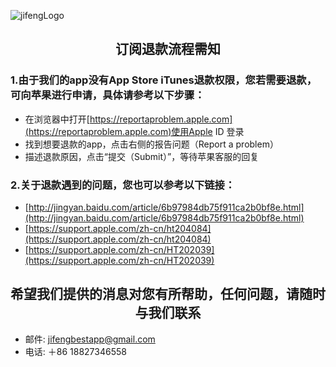 ![jifengLogo](https://pbs.twimg.com/profile_images/913234541401145345/7Q4gFwne_400x400.jpg)
## <center>订阅退款流程需知</center>

### 1.由于我们的app没有App Store iTunes退款权限，您若需要退款，可向苹果进行申请，具体请参考以下步骤：

* 在浏览器中打开[https://reportaproblem.apple.com](https://reportaproblem.apple.com)使用Apple ID 登录
* 找到想要退款的app，点击右侧的报告问题（Report a problem）
* 描述退款原因，点击“提交（Submit）”，等待苹果客服的回复

### 2.关于退款遇到的问题，您也可以参考以下链接：

* [http://jingyan.baidu.com/article/6b97984db75f911ca2b0bf8e.html](http://jingyan.baidu.com/article/6b97984db75f911ca2b0bf8e.html)
* [https://support.apple.com/zh-cn/ht204084](https://support.apple.com/zh-cn/ht204084)
* [https://support.apple.com/zh-cn/HT202039](https://support.apple.com/zh-cn/HT202039)


## <center>希望我们提供的消息对您有所帮助，任何问题，请随时与我们联系</center>

* 邮件: [jifengbestapp@gmail.com](jifengbestapp@gmail.com)
* 电话: ＋86 18827346558
